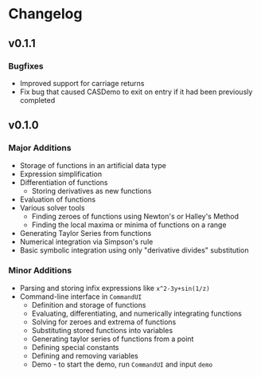 # Changelog
## v0.1.1
### Bugfixes
 - Improved support for carriage returns
 - Fix bug that caused CASDemo to exit on entry if it had been previously completed
## v0.1.0
### Major Additions
- Storage of functions in an artificial data type
- Expression simplification
- Differentiation of functions 
  - Storing derivatives as new functions
- Evaluation of functions
- Various solver tools
  - Finding zeroes of functions using Newton's or Halley's Method
  - Finding the local maxima or minima of functions on a range
- Generating Taylor Series from functions
- Numerical integration via Simpson's rule
- Basic symbolic integration using only "derivative divides" substitution
### Minor Additions
- Parsing and storing infix expressions like `x^2-3y+sin(1/z)`
- Command-line interface in `CommandUI`
  - Definition and storage of functions
  - Evaluating, differentiating, and numerically integrating functions
  - Solving for zeroes and extrema of functions
  - Substituting stored functions into variables
  - Generating taylor series of functions from a point
  - Defining special constants
  - Defining and removing variables
  - Demo - to start the demo, run `CommandUI` and input `demo`